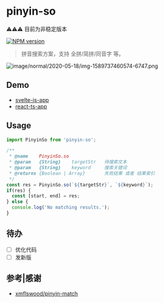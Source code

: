 # pinyin-so

⚠️⚠️⚠️ 目前为非稳定版本

[![NPM version][npm-image]][npm-url]

[npm-image]: https://img.shields.io/npm/v/pinyin-so.svg?longCache=true&style=for-the-badge
[npm-url]: https://www.npmjs.com/package/pinyin-so

> 拼音搜索方案，支持 全拼/简拼/同音字 等。

![image/normal/2020-05-18/img-1589737460574-6747.png](https://public-bucket-realign.nos-eastchina1.126.net/image/normal/2020-05-18/img-1589737460574-6747.png)

## Demo

* [svelte-js-app](https://realign.github.io/pinyin-so/code/demo/build)
* [react-ts-app](https://realign.github.io/pinyin-so/code/demo2/build)

## Usage

```js
import PinyinSo from 'pinyin-so';

/**
 * @name    PinyinSo.so
 * @param   {String}    targetStr   待搜索文本
 * @param   {String}    keyword     搜索关键词
 * @returns {Boolean | Array}       失败结果 或者 结果索引
 */
const res = PinyinSo.so(`${targetStr}`, `${keyword}`);
if(res) {
  const [start, end] = res;
} else {
  console.log('No matching results.');
}
```

## 待办

* [ ] 优化代码
* [ ] 发新版

## 参考|感谢

* [xmflswood/pinyin-match](https://github.com/xmflswood/pinyin-match)
